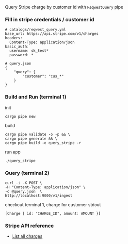 Query Stripe charge by customer id with `ReqwestQuery` pipe
### Fill in stripe credentials / customer id
```
# catalogs/reqwest_query.yml
base_url: https://api.stripe.com/v1/charges
headers:
  Content-Type: application/json
basic_auth:
  username: sk_test*
  password: *
```
```
# query.json
{
    "query": {
        "customer": "cus_*"
    }
}
```
### Build and Run (terminal 1)
init
```
cargo pipe new
```
build
```
cargo pipe validate -o -p && \
cargo pipe generate && \
cargo pipe build -o query_stripe -r
```
run app
```
./query_stripe
```

### Query (terminal 2)
```
curl -i -X POST \
-H "Content-Type: application/json" \
-d @query.json  \
http://localhost:9000/v1/ingest
```
checkout terminal 1, charge for customer stdout
```
[Charge { id: "CHARGE_ID", amount: AMOUNT }]
```

### Stripe API reference
* [List all charges](https://stripe.com/docs/api/charges/list)
